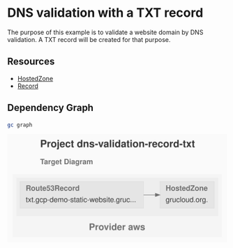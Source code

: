 # DNS validation with a TXT record

The purpose of this example is to validate a website domain by DNS validation.
A TXT record will be created for that purpose.

## Resources

- [HostedZone](https://www.grucloud.com/docs/aws/resources/Route53/Route53HostedZone)
- [Record](https://www.grucloud.com/docs/aws/resources/Route53/Route53Record)

## Dependency Graph

```sh
gc graph
```

![GraphTarget](diagram-target.svg)
